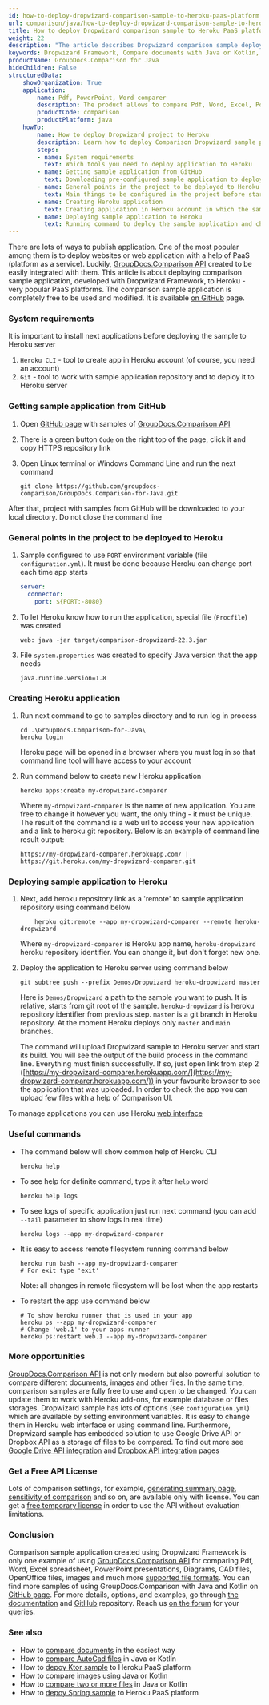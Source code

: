 ```yaml
---
id: how-to-deploy-dropwizard-comparison-sample-to-heroku-paas-platform
url: comparison/java/how-to-deploy-dropwizard-comparison-sample-to-heroku-paas-platform
title: How to deploy Dropwizard comparison sample to Heroku PaaS platform
weight: 22
description: "The article describes Dropwizard comparison sample deploying process to Heroku PaaS platform"
keywords: Dropwizard Framework, Compare documents with Java or Kotlin, Platform as a service, Paas, Heroku
productName: GroupDocs.Comparison for Java
hideChildren: False
structuredData:
    showOrganization: True
    application:
        name: Pdf, PowerPoint, Word comparer
        description: The product allows to compare Pdf, Word, Excel, PowerPoint, Code, Image, AutoCad and much more documents
        productCode: comparison
        productPlatform: java
    howTo:
        name: How to deploy Dropwizard project to Heroku
        description: Learn how to deploy Comparison Dropwizard sample project to Heroku
        steps:
        - name: System requirements
          text: Which tools you need to deploy application to Heroku
        - name: Getting sample application from GitHub
          text: Downloading pre-configured sample application to deploy it
        - name: General points in the project to be deployed to Heroku
          text: Main things to be configured in the project before starting deploying it
        - name: Creating Heroku application
          text: Creating application in Heroku account in which the sample will be deployed
        - name: Deploying sample application to Heroku
          text: Running command to deploy the sample application and checking that everything works
---
```


There are lots of ways to publish application. One of the most popular among them is to deploy websites or web application with a help of PaaS (platform as a service). Luckily, [GroupDocs.Comparison API](https://products.groupdocs.com/comparison/java) created to be easily integrated with them. This article is about deploying comparison sample application, developed with Dropwizard Framework, to Heroku - very popular PaaS platforms. The comparison sample application is completely free to be used and modified. It is available [on GitHub](https://github.com/groupdocs-comparison/GroupDocs.Comparison-for-Java/tree/68c3f01/Demos/Dropwizard) page.

### System requirements

It is important to install next applications before deploying the sample to Heroku server

1. `Heroku CLI` - tool to create app in Heroku account (of course, you need an account)
2. `Git` - tool to work with sample application repository and to deploy it to Heroku server

### Getting sample application from GitHub

1. Open [GitHub page](https://github.com/groupdocs-comparison/GroupDocs.Comparison-for-Java) with samples of [GroupDocs.Comparison API](https://products.groupdocs.com/comparison/java/)
2. There is a green button `Code` on the right top of the page, click it and copy HTTPS repository link
3. Open Linux terminal or Windows Command Line and run the next command

    ```shell
    git clone https://github.com/groupdocs-comparison/GroupDocs.Comparison-for-Java.git
    ```

After that, project with samples from GitHub will be downloaded to your local directory. Do not close the command line


### General points in the project to be deployed to Heroku

1. Sample configured to use `PORT` environment variable (file `configuration.yml`). It must be done because Heroku can change port each time app starts

    ```yaml
    server:
      connector:
        port: ${PORT:-8080}
    ```

2. To let Heroku know how to run the application, special file (`Procfile`) was created 

    ```
    web: java -jar target/comparison-dropwizard-22.3.jar
    ```

3. File `system.properties` was created to specify Java version that the app needs

    ```properties
    java.runtime.version=1.8
    ```
### Creating Heroku application

1. Run next command to go to samples directory and to run log in process

    ```shell
    cd .\GroupDocs.Comparison-for-Java\
    heroku login
    ```

    Heroku page will be opened in a browser where you must log in so that command line tool will have access to your account

2. Run command below to create new Heroku application

    ```shell
    heroku apps:create my-dropwizard-comparer
    ```

    Where `my-dropwizard-comparer` is the name of new application. You are free to change it however you want, the only thing - it must be unique. The result of the command is a web url to access your new application and a link to heroku git repository. Below is an example of command line result output:

    ```shell
    https://my-dropwizard-comparer.herokuapp.com/ | https://git.heroku.com/my-dropwizard-comparer.git
    ```

### Deploying sample application to Heroku

1. Next, add heroku repository link as a 'remote' to sample application repository using command below

    ```shell
        heroku git:remote --app my-dropwizard-comparer --remote heroku-dropwizard
    ```
    
    Where `my-dropwizard-comparer` is Heroku app name, `heroku-dropwizard` heroku repository identifier. You can change it, but don't forget new one.

2. Deploy the application to Heroku server using command below

    ```shell
    git subtree push --prefix Demos/Dropwizard heroku-dropwizard master
    ```
    
    Here is `Demos/Dropwizard` a path to the sample you want to push. It is relative, starts from git root of the sample. `heroku-dropwizard` is heroku repository identifier from previous step. `master` is a git branch in Heroku repository. At the moment Heroku deploys only `master` and `main` branches.
    
    The command will upload Dropwizard sample to Heroku server and start its build. You will see the output of the build process in the command line. Everything must finish successfully. If so, just open link from step 2 ([https://my-dropwizard-comparer.herokuapp.com/](https://my-dropwizard-comparer.herokuapp.com/)) in your favourite browser to see the application that was uploaded. In order to check the app you can upload few files with a help of Comparison UI.

To manage applications you can use Heroku [web interface](https://dashboard.heroku.com/apps)

### Useful commands

* The command below will show common help of Heroku CLI

    ```shell
    heroku help
    ```

* To see help for definite command, type it after `help` word

    ```shell
    heroku help logs
    ```

* To see logs of specific application just run next command (you can add `--tail` parameter to show logs in real time)

    ```shell
    heroku logs --app my-dropwizard-comparer
    ```

* It is easy to access remote filesystem running command below

    ```shell
    heroku run bash --app my-dropwizard-comparer
    # For exit type 'exit'
    ```

    Note: all changes in remote filesystem will be lost when the app restarts

* To restart the app use command below

    ```shell
    # To show heroku runner that is used in your app
    heroku ps --app my-dropwizard-comparer
    # Change 'web.1' to your apps runner
    heroku ps:restart web.1 --app my-dropwizard-comparer
    ```

### More opportunities

[GroupDocs.Comparison API](https://products.groupdocs.com/comparison/java/) is not only modern but also powerful solution to compare different documents, images and other files. In the same time, comparison samples are fully free to use and open to be changed. You can update them to work with Heroku add-ons, for example database or files storages. Dropwizard sample has lots of options (see `configuration.yml`) which are available by setting environment variables. It is easy to change them in Heroku web interface or using command line. Furthermore, Dropwizard sample has embedded solution to use Google Drive API or Dropbox API as a storage of files to be compared. To find out more see [Google Drive API integration](/comparison/java/how-to-use-google-drive-api-as-files-source-for-comparison-api/) and [Dropbox API integration](/comparison/java/how-to-use-dropbox-api-as-files-source-for-comparison-api/) pages

### Get a Free API License

Lots of comparison settings, for example, [generating summary page](/comparison/java/get-only-summary-page/), [sensitivity of comparison](/comparison/java/adjusting-comparison-sensitivity/) and so on, are available only with license. You can get a [free temporary license](https://purchase.groupdocs.com/temporary-license) in order to use the API without evaluation limitations.

### Conclusion

Comparison sample application created using Dropwizard Framework is only one example of using [GroupDocs.Comparison API](https://products.groupdocs.com/comparison/) for comparing Pdf, Word, Excel spreadsheet, PowerPoint presentations, Diagrams, CAD files, OpenOffice files, images and much more [supported file formats](/comparison/java/supported-document-formats/). You can find more samples of using GroupDocs.Comparison with Java and Kotlin on [GitHub page](https://github.com/groupdocs-comparison/GroupDocs.Comparison-for-Java). For more details, options, and examples, go through [the documentation](/comparison/java/getting-started/) and [GitHub](https://github.com/groupdocs-comparison) repository. Reach us [on the forum](https://forum.groupdocs.com/) for your queries.

### See also

* How to [compare documents](/comparison/java/how-to-compare-documents-in-the-easiest-way) in the easiest way
* How to [compare AutoCad files](/comparison/java/how-to-compare-autocad-drawings) in Java or Kotlin
* How to [depoy Ktor sample](comparison/java/how-to-deploy-ktor-comparison-sample-to-heroku-paas-platform) to Heroku PaaS platform
* How to [compare images](/comparison/java/how-to-compare-images-using-java-or-kotlin) using Java or Kotlin
* How to [compare two or more files](/comparison/java/how-to-compare-two-or-more-files-in-java-or-kotlin) in Java or Kotlin
* How to [depoy Spring sample](/comparison/java/how-to-deploy-spring-comparison-sample-to-heroku-paas-platform) to Heroku PaaS platform
